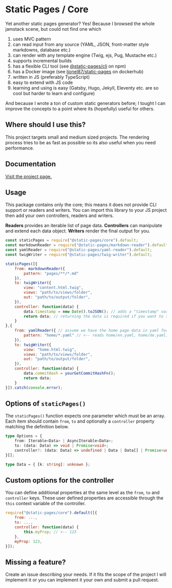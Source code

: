 # Static Pages / Core

Yet another static pages generator?
Yes! Because I browsed the whole jamstack scene, but could not find one which
1. uses MVC pattern
2. can read input from any source (YAML, JSON, front-matter style markdowns, database etc.)
3. can render with any template engine (Twig, ejs, Pug, Mustache etc.)
4. supports incremental builds
5. has a flexible CLI tool (see [@static-pages/cli](https://www.npmjs.com/package/@static-pages/cli) on npm)
6. has a Docker image (see [lionel87/static-pages](https://hub.docker.com/repository/docker/lionel87/php-docker) on dockerhub)
7. written in JS (preferably TypeScript)
8. easy to extend with JS code
9. learning and using is easy (Gatsby, Hugo, Jekyll, Eleventy etc. are so cool but harder to learn and configure)

And because I wrote a ton of custom static generators before; I tought I can improve the concepts to a point where its (hopefully) useful for others.

## Where should I use this?
This project targets small and medium sized projects. The rendering process tries to be as fast as possible so its also useful when you need performance.

## Documentation
[Visit the project page.](https://staticpagesjs.github.io/)

## Usage
This package contains only the core; this means it does not provide CLI support or readers and writers. You can import this library to your JS project then add your own controllers, readers and writers.

__Readers__ provides an iterable list of page data. __Controllers__ can manipulate and extend each data object. __Writers__ render the final output for you.

```js
const staticPages = require("@static-pages/core").default;
const markdownReader = require("@static-pages/markdown-reader").default;
const yamlReader = require("@static-pages/yaml-reader").default;
const twigWriter = require("@static-pages/twig-writer").default;

staticPages([{
    from: markdownReader({
        pattern: "pages/**/*.md"
    }),
    to: twigWriter({
        view: "content.html.twig",
        views: "path/to/views/folder",
        out: "path/to/output/folder",
    }),
    controller: function(data) {
        data.timestamp = new Date().toJSON(); // adds a "timestamp" variable
        return data; // returning the data is required if you want to send it to the renderer
    }
},{
    from: yamlReader({ // assume we have the home page data in yaml format.
        pattern: "home/*.yaml" // <-- reads home/en.yaml, home/de.yaml, home/fr.yaml etc.
    }),
    to: twigWriter({
        view: "home.html.twig",
        views: "path/to/views/folder",
        out: "path/to/output/folder",
    }),
    controller: function(data) {
        data.commitHash = yourGetCommitHashFn();
        return data;
    }
}]).catch(console.error);
```

## Options of `staticPages()`
The `staticPages()` function expects one parameter which must be an array.
Each item should contain `from`, `to` and optionally a `controller` property matching the definition below.

```ts
type Options = {
    from: Iterable<Data> | AsyncIterable<Data>;
    to: (data: Data) => void | Promise<void>;
    controller?: (data: Data) => undefined | Data | Data[] | Promise<undefined | Data | Data[]>;
}[];

type Data = { [k: string]: unknown };
```

## Custom options for the controller
You can define additional properties at the same level as the `from`, `to` and `controller` keys.
These user defined properties are accessible through the `this` context variable of the controller.

```js
require("@static-pages/core").default([{
    from: ...,
    to: ...,
    controller: function(data) {
        this.myProp; // <-- 123
    },
    myProp: 123,
}]);
```

## Missing a feature?
Create an issue describing your needs. If it fits the scope of the project I will implement it or you can implement it your own and submit a pull request.
